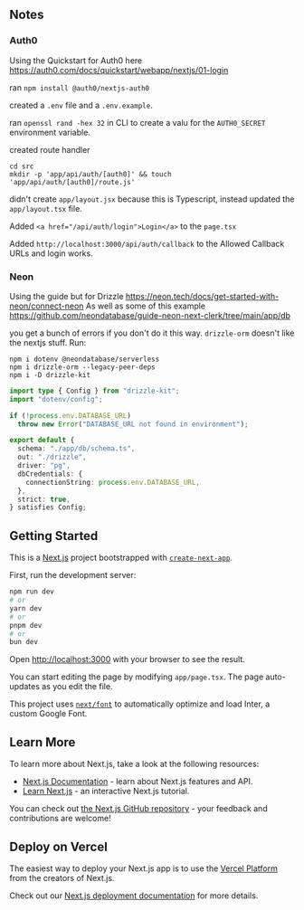 ## Notes

### Auth0

Using the Quickstart for Auth0 here
https://auth0.com/docs/quickstart/webapp/nextjs/01-login

ran `npm install @auth0/nextjs-auth0`

created a `.env` file and a `.env.example`.

ran `openssl rand -hex 32` in CLI to create a valu for the `AUTH0_SECRET` environment variable.

created route handler
```
cd src
mkdir -p 'app/api/auth/[auth0]' && touch 'app/api/auth/[auth0]/route.js'
```

didn't create `app/layout.jsx` because this is Typescript, instead updated the `app/layout.tsx` file.

Added `<a href="/api/auth/login">Login</a>` to the `page.tsx`

Added `http://localhost:3000/api/auth/callback` to the Allowed Callback URLs and login works.

### Neon

Using the guide but for Drizzle
https://neon.tech/docs/get-started-with-neon/connect-neon
As well as some of this example
https://github.com/neondatabase/guide-neon-next-clerk/tree/main/app/db

you get a bunch of errors if you don't do it this way. `drizzle-orm` doesn't like the nextjs stuff.
Run:
```shell
npm i dotenv @neondatabase/serverless
npm i drizzle-orm --legacy-peer-deps
npm i -D drizzle-kit
```

```typescript
import type { Config } from "drizzle-kit";
import "dotenv/config";

if (!process.env.DATABASE_URL)
  throw new Error("DATABASE_URL not found in environment");

export default {
  schema: "./app/db/schema.ts",
  out: "./drizzle",
  driver: "pg",
  dbCredentials: {
    connectionString: process.env.DATABASE_URL,
  },
  strict: true,
} satisfies Config;
```

## Getting Started

This is a [Next.js](https://nextjs.org/) project bootstrapped with [`create-next-app`](https://github.com/vercel/next.js/tree/canary/packages/create-next-app).

First, run the development server:

```bash
npm run dev
# or
yarn dev
# or
pnpm dev
# or
bun dev
```

Open [http://localhost:3000](http://localhost:3000) with your browser to see the result.

You can start editing the page by modifying `app/page.tsx`. The page auto-updates as you edit the file.

This project uses [`next/font`](https://nextjs.org/docs/basic-features/font-optimization) to automatically optimize and load Inter, a custom Google Font.

## Learn More

To learn more about Next.js, take a look at the following resources:

- [Next.js Documentation](https://nextjs.org/docs) - learn about Next.js features and API.
- [Learn Next.js](https://nextjs.org/learn) - an interactive Next.js tutorial.

You can check out [the Next.js GitHub repository](https://github.com/vercel/next.js/) - your feedback and contributions are welcome!

## Deploy on Vercel

The easiest way to deploy your Next.js app is to use the [Vercel Platform](https://vercel.com/new?utm_medium=default-template&filter=next.js&utm_source=create-next-app&utm_campaign=create-next-app-readme) from the creators of Next.js.

Check out our [Next.js deployment documentation](https://nextjs.org/docs/deployment) for more details.
